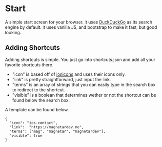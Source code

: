 # Start
A simple start screen for your browser. It uses [DuckDuckGo](https://duckduckgo.com) as its search engine by default. It uses vanilla JS, and bootstrap to make it fast, but good looking.

## Adding Shortcuts
Adding shortcuts is simple. You just go into shortcuts.json and add all your favorite shortcuts there.

- "icon" is based off of [ionicons](https://ionicons.com) and uses their icons only.
- "link" is pretty straightforward, just input the link.
- "terms" is an array of strings that you can easily type in the search box to redirect to the shortcut.
- "visible" is a boolean that determines wether or not the shortcut can be found below the search box.

A template can be found below.

```
{
  "icon": "ios-contact",
  "link":  "https://magnetardev.me",
  "terms": ["mag", "magnetar", "magnetardev"],
  "visible": true
}
```
